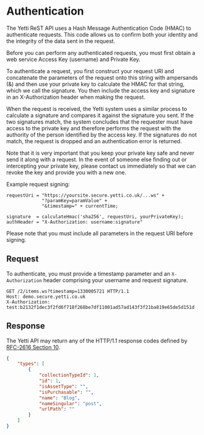 # Authentication

The Yetti ReST API uses a Hash Message Authentication Code (HMAC) to authenticate requests. This code allows us to confirm 
both your identity and the integrity of the data sent in the request.

Before you can perform any authenticated requests, you must first obtain a web service Access Key (username) and Private Key.

To authenticate a request, you first construct your request URI and concatenate the parameters of the request onto this string 
with ampersands (&) and then use your private key to calculate the HMAC for that string, which we call the signature. 
You then include the access key and signature in an X-Authorization header when making the request.

When the request is received, the Yetti system uses a similar process to calculate a signature and compares it against the signature you sent. 
If the two signatures match, the system concludes that the requester must have access to the private key and therefore performs the request 
with the authority of the person identified by the access key. If the signatures do not match, the request is dropped and an authentication 
error is returned.

Note that it is very important that you keep your private key safe and never send it along with a request. In the event of someone else finding 
out or intercepting your private key, please contact us immediately so that we can revoke the key and provide you with a new one.

Example request signing:
```
requestUri = "https://yoursite.secure.yetti.co.uk/...ws" +
             "?paramKey=paramValue" + 
             "&timestamp=" + currentTime;

signature  = calculateHmac('sha256', requestUri, yourPrivateKey);
authHeader = "X-Authorization: username:signature"
```

Please note that you must include all parameters in the request URI before signing.

## Request

To authenticate, you must provide a timestamp parameter and an `X-Authorization` header comprising your username and request signature.

```
GET /2/items.ws?timestamp=1330005721 HTTP/1.1
Host: demo.secure.yetti.co.uk
X-Authorization: test:b2132f1dec3f2fd6f718f268be7df11001ad57ad143f3f21ba819e65de5d151d
```

## Response

The Yetti API may return any of the HTTP/1.1 response codes defined by [RFC-2616 Section 10](http://www.w3.org/Protocols/rfc2616/rfc2616-sec10.html).

```json
{
    "types": [
        {
            "collectionTypeId": 1,
            "id": 1,
            "isAssetType": "",
            "isPurchasable": "",
            "name": "Blog", 
            "nameSingular": "post", 
            "urlPath": ""
        }
    ]
}
```
